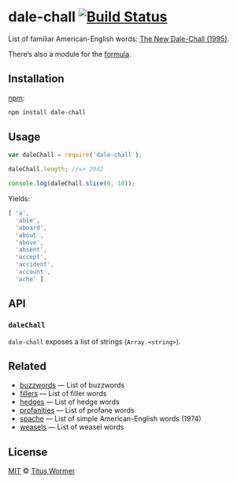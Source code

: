 # dale-chall [![Build Status][travis-badge]][travis]

List of familiar American-English words: [The New Dale-Chall (1995)][wiki].

There’s also a module for the [formula][].

## Installation

[npm][]:

```bash
npm install dale-chall
```

## Usage

```js
var daleChall = require('dale-chall');

daleChall.length; //=> 2942

console.log(daleChall.slice(0, 10));
```

Yields:

```js
[ 'a',
  'able',
  'aboard',
  'about',
  'above',
  'absent',
  'accept',
  'accident',
  'account',
  'ache' ]
```

## API

### `daleChall`

`dale-chall` exposes a list of strings (`Array.<string>`).

## Related

*   [buzzwords](https://github.com/wooorm/buzzwords)
    — List of buzzwords
*   [fillers](https://github.com/wooorm/fillers)
    — List of filler words
*   [hedges](https://github.com/wooorm/hedges)
    — List of hedge words
*   [profanities](https://github.com/wooorm/profanities)
    — List of profane words
*   [spache](https://github.com/wooorm/spache)
    — List of simple American-English words (1974)
*   [weasels](https://github.com/wooorm/weasels)
    — List of weasel words

## License

[MIT][license] © [Titus Wormer][author]

<!-- Definitions -->

[travis-badge]: https://img.shields.io/travis/words/dale-chall.svg

[travis]: https://travis-ci.org/words/dale-chall

[npm]: https://docs.npmjs.com/cli/install

[license]: LICENSE

[author]: http://wooorm.com

[wiki]: http://en.wikipedia.org/wiki/Dale–Chall_readability_formula

[formula]: https://github.com/words/dale-chall-formula
